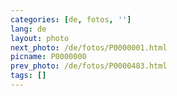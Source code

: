 ```yaml
---
categories: [de, fotos, '']
lang: de
layout: photo
next_photo: /de/fotos/P0000001.html
picname: P0000000
prev_photo: /de/fotos/P0000483.html
tags: []
---
```

